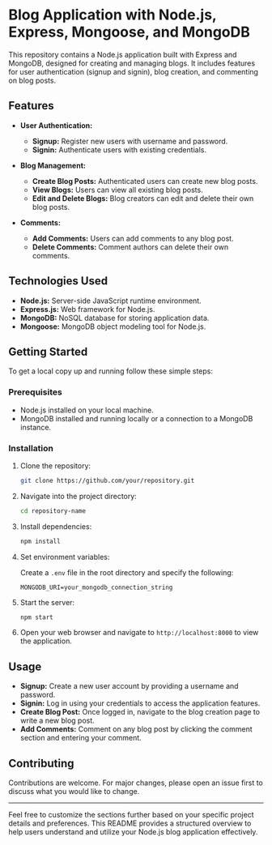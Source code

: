 # Blog Application with Node.js, Express, Mongoose, and MongoDB

This repository contains a Node.js application built with Express and MongoDB, designed for creating and managing blogs. It includes features for user authentication (signup and signin), blog creation, and commenting on blog posts.

## Features

- **User Authentication:**
  - **Signup:** Register new users with username and password.
  - **Signin:** Authenticate users with existing credentials.

- **Blog Management:**
  - **Create Blog Posts:** Authenticated users can create new blog posts.
  - **View Blogs:** Users can view all existing blog posts.
  - **Edit and Delete Blogs:** Blog creators can edit and delete their own blog posts.

- **Comments:**
  - **Add Comments:** Users can add comments to any blog post.
  - **Delete Comments:** Comment authors can delete their own comments.

## Technologies Used

- **Node.js:** Server-side JavaScript runtime environment.
- **Express.js:** Web framework for Node.js.
- **MongoDB:** NoSQL database for storing application data.
- **Mongoose:** MongoDB object modeling tool for Node.js.

## Getting Started

To get a local copy up and running follow these simple steps:

### Prerequisites

- Node.js installed on your local machine.
- MongoDB installed and running locally or a connection to a MongoDB instance.

### Installation

1. Clone the repository:

   ```bash
   git clone https://github.com/your/repository.git
   ```

2. Navigate into the project directory:

   ```bash
   cd repository-name
   ```

3. Install dependencies:

   ```bash
   npm install
   ```

4. Set environment variables:

   Create a `.env` file in the root directory and specify the following:

   ```plaintext
   MONGODB_URI=your_mongodb_connection_string
   ```

5. Start the server:

   ```bash
   npm start
   ```

6. Open your web browser and navigate to `http://localhost:8000` to view the application.

## Usage

- **Signup:** Create a new user account by providing a username and password.
- **Signin:** Log in using your credentials to access the application features.
- **Create Blog Post:** Once logged in, navigate to the blog creation page to write a new blog post.
- **Add Comments:** Comment on any blog post by clicking the comment section and entering your comment.

## Contributing

Contributions are welcome. For major changes, please open an issue first to discuss what you would like to change.

---

Feel free to customize the sections further based on your specific project details and preferences. This README provides a structured overview to help users understand and utilize your Node.js blog application effectively.
